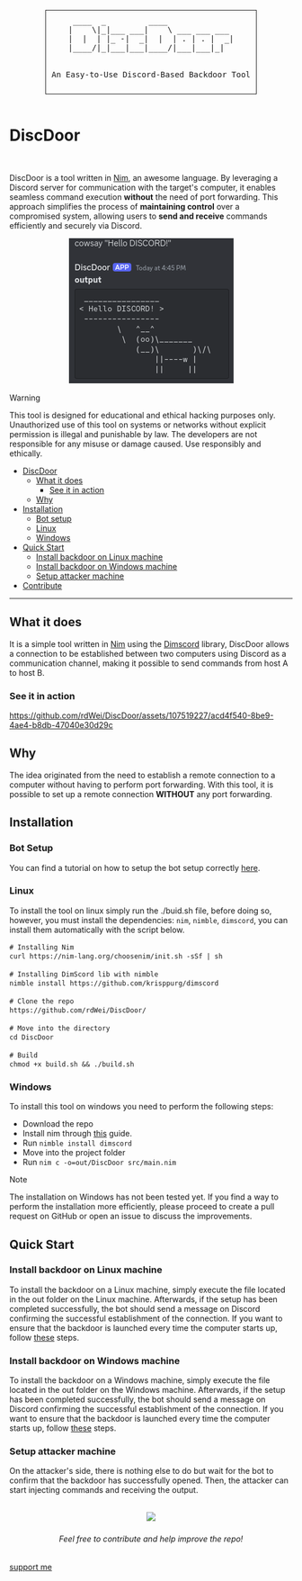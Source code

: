 <div align="center">
  <pre style="display: inline-block; border: 1px solid; padding: 10px;">
 ____  _         ____              
|    \|_|___ ___|    \ ___ ___ ___ 
|  |  | |_ -|  _|  |  | . | . |  _|
|____/|_|___|___|____/|___|___|_|  
<br>
An Easy-to-Use Discord-Based Backdoor Tool
 </pre>
</div>

# DiscDoor  

<div style="display: inline;">
    <img src="https://img.shields.io/badge/written in-nim-2C3333" alt=""/>
    <img src="https://img.shields.io/badge/version-v0.0.1-2C3333" alt=""/>
</div>

<br>

DiscDoor is a tool written in [Nim](https://nim-lang.org/), an awesome language. By leveraging a Discord server for communication with the target's computer, it enables seamless command execution **without** the need of port forwarding. This approach simplifies the process of **maintaining control** over a compromised system, allowing users to **send and receive** commands efficiently and securely via Discord.

<div align="center">
    <img src="images/cowsay.png" alt="Description of the image"/>
</div>

>[!WARNING]
>This tool is designed for educational and ethical hacking purposes only. Unauthorized use of this tool on systems or networks without explicit permission is illegal and punishable by law. The developers are not responsible for any misuse or damage caused. Use responsibly and ethically.

- [DiscDoor](#DiscDoor)
    - [What it does](#What-it-does)
        - [See it in action](#See-it-in-action)
    - [Why](#Why)
- [Installation](#Installation)
    - [Bot setup](https://github.com/rdWei/DiscDoor/blob/main/docs/BOTSETUP.md)
    - [Linux](#Linux)
    - [Windows](#Windows)
- [Quick Start](#Quick-Start)
    - [Install backdoor on Linux machine](#Install-backdoor-on-Linux-machine)
    - [Install backdoor on Windows machine](#Install-backdoor-on-Windows-machine)
    - [Setup attacker machine](#Setup-attacker-machine)
- [Contribute](#end-of-file)

---

## What it does

It is a simple tool written in [Nim](https://nim-lang.org/) using the [Dimscord](https://github.com/krisppurg/dimscord) library, DiscDoor allows a connection to be established between two computers using Discord as a communication channel, making it possible to send commands from host A to host B.

### See it in action

https://github.com/rdWei/DiscDoor/assets/107519227/acd4f540-8be9-4ae4-b8db-47040e30d29c

## Why

The idea originated from the need to establish a remote connection to a computer without having to perform port forwarding. With this tool, it is possible to set up a remote connection **WITHOUT** any port forwarding.

## Installation

### Bot Setup

You can find a tutorial on how to setup the bot setup correctly [here](https://github.com/rdWei/DiscDoor/blob/main/docs/BOTSETUP.md).

### Linux

To install the tool on linux simply run the ./buid.sh file, before doing so, however, you must install the dependencies: `nim`, `nimble`, `dimscord`, you can install them automatically with the script below.

```
# Installing Nim
curl https://nim-lang.org/choosenim/init.sh -sSf | sh

# Installing DimScord lib with nimble
nimble install https://github.com/krisppurg/dimscord

# Clone the repo
https://github.com/rdWei/DiscDoor/

# Move into the directory
cd DiscDoor

# Build
chmod +x build.sh && ./build.sh
```

### Windows

To install this tool on windows you need to perform the following steps:

- Download the repo
- Install nim through [this](https://nim-lang.org/install_windows.html) guide.
- Run `nimble install dimscord`
- Move into the project folder
- Run `nim c -o=out/DiscDoor src/main.nim`

>[!NOTE]
>The installation on Windows has not been tested yet. If you find a way to perform the installation more efficiently, please proceed to create a pull request on GitHub or open an issue to discuss the improvements.


## Quick Start

### Install backdoor on Linux machine

To install the backdoor on a Linux machine, simply execute the file located in the out folder on the Linux machine. Afterwards, if the setup has been completed successfully, the bot should send a message on Discord confirming the successful establishment of the connection.
If you want to ensure that the backdoor is launched every time the computer starts up, follow [these](https://www.simplified.guide/linux/automatically-run-program-on-startup) steps. 

### Install backdoor on Windows machine

To install the backdoor on a Windows machine, simply execute the file located in the out folder on the Windows machine. Afterwards, if the setup has been completed successfully, the bot should send a message on Discord confirming the successful establishment of the connection.
If you want to ensure that the backdoor is launched every time the computer starts up, follow [these](https://www.youtube.com/watch?v=KwwDaziEgII) steps.

### Setup attacker machine

On the attacker's side, there is nothing else to do but wait for the bot to confirm that the backdoor has successfully opened. Then, the attacker can start injecting commands and receiving the output.

<br>

<div align="center">

<img src="https://kratikal.com/blog/wp-content/uploads/2023/02/key-click-typing-1.gif">

<h6><i>Feel free to contribute and help improve the repo!</i></h6>

</div>

<a name="end-of-file"></a>

[support me](https://github.com/rdWei/rdWei/blob/main/donate.MD)
